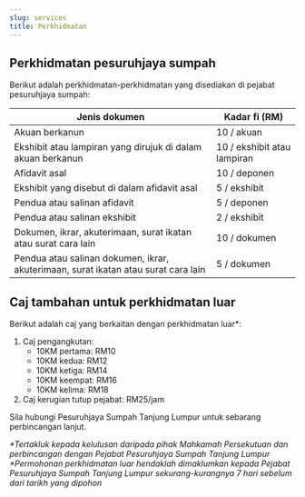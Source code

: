 ```yaml
---
slug: services
title: Perkhidmatan
---
```


## Perkhidmatan pesuruhjaya sumpah

Berikut adalah perkhidmatan-perkhidmatan yang disediakan di pejabat pesuruhjaya sumpah:

| Jenis dokumen                                                                      | Kadar fi (RM)               |
|------------------------------------------------------------------------------------|-----------------------------|
| Akuan berkanun                                                                     | 10 / akuan                  |
| Ekshibit atau lampiran yang dirujuk di dalam akuan berkanun                        | 10 / ekshibit atau lampiran |
| Afidavit asal                                                                      | 10 / deponen                |
| Ekshibit yang disebut di dalam afidavit asal                                       | 5 / ekshibit                |
| Pendua atau salinan afidavit                                                       | 5 / deponen                 |
| Pendua atau salinan ekshibit                                                       | 2 / ekshibit                |
| Dokumen, ikrar, akuterimaan, surat ikatan atau surat cara lain                     | 10 / dokumen                |
| Pendua atau salinan dokumen, ikrar, akuterimaan, surat ikatan atau surat cara lain | 5 / dokumen                 |

## Caj tambahan untuk perkhidmatan luar

Berikut adalah caj yang berkaitan dengan perkhidmatan luar*:

1) Caj pengangkutan:
    - 10KM pertama: RM10 
    - 10KM kedua: RM12 
    - 10KM ketiga: RM14
    - 10KM keempat: RM16 
    - 10KM kelima: RM18
2) Caj kerugian tutup pejabat: RM25/jam

Sila hubungi Pesuruhjaya Sumpah Tanjung Lumpur untuk sebarang perbincangan lanjut.

_*Tertakluk kepada kelulusan daripada pihak Mahkamah Persekutuan dan perbincangan dengan Pejabat Pesuruhjaya Sumpah Tanjung Lumpur_    
_*Permohonan perkhidmatan luar hendaklah dimaklumkan kepada Pejabat Pesuruhjaya Sumpah Tanjung Lumpur sekurang-kurangnya 7 hari sebelum dari tarikh yang dipohon_

